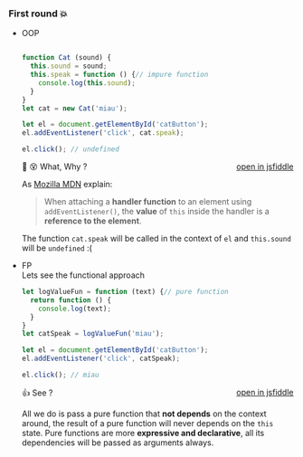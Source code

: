 ### First round :collision:
- OOP  
  ```javascript

  function Cat (sound) {
    this.sound = sound;
    this.speak = function () {// impure function
      console.log(this.sound);
    }
  }
  let cat = new Cat('miau');

  let el = document.getElementById('catButton');
  el.addEventListener('click', cat.speak);

  el.click(); // undefined
  ```
  :facepunch: :dizzy_face:
  What, Why ?  <span style="float: right;"> <a href="https://jsfiddle.net/juliomatcom/pmn39nnn/">open in jsfiddle</a></span>  

  As [Mozilla MDN](https://developer.mozilla.org/en-US/docs/Web/API/EventTarget/addEventListener) explain:
  >  When attaching a **handler function** to an element using `addEventListener()`, the **value** of `this` inside the handler is a **reference to the element**.

  The function `cat.speak` will be called in the context of `el` and `this.sound` will be `undefined` :(  

- FP  
  Lets see the functional approach
  ```javascript
  let logValueFun = function (text) {// pure function
    return function () {
      console.log(text);
    }
  }
  let catSpeak = logValueFun('miau');

  let el = document.getElementById('catButton');
  el.addEventListener('click', catSpeak);

  el.click(); // miau
  ```
  :thumbsup:  See ? <span style="float: right;"> <a href="https://jsfiddle.net/juliomatcom/jewun21y/">open in jsfiddle</a></span>  

  All we do is pass a pure function that **not depends** on the context around, the result of a pure function will never depends on the `this` state. Pure functions are more **expressive and declarative**, all its dependencies will be passed as arguments always.
